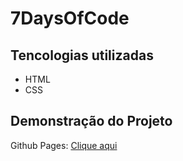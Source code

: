 # 7DaysOfCode
## Tencologias utilizadas
- HTML
- CSS
## Demonstração do Projeto
Github Pages: [Clique aqui](https://ramonroque.github.io/7DaysOfCode/)
